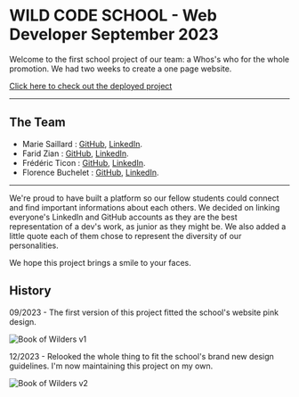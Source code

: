 # WILD CODE SCHOOL - Web Developer September 2023

Welcome to the first school project of our team: a Whos's who for the whole promotion. We had two weeks to create a one page website.

[Click here to check out the deployed project](https://florencebuchelet.github.io/P1/)

---

## The Team

- Marie Saillard : [GitHub](https://github.com/Marie-Sail), [LinkedIn](https://www.linkedin.com/in/marie-saillard-014276106/).
- Farid Zian : [GitHub](https://github.com/Farid-Zian), [LinkedIn](https://www.linkedin.com/in/farid-zian-a81a2848/).
- Frédéric Ticon : [GitHub](https://github.com/TICONFRED27), [LinkedIn](https://www.linkedin.com).
- Florence Buchelet : [GitHub](https://github.com/FlorenceBuchelet), [LinkedIn](https://www.linkedin.com/in/florence-buchelet-928a7a228/).

---

We're proud to have built a platform so our fellow students could connect and find important informations about each others. We decided on linking everyone's LinkedIn and GitHub accounts as they are the best representation of a dev's work, as junior as they might be. We also added a little quote each of them chose to represent the diversity of our personalities.

We hope this project brings a smile to your faces.

## History

09/2023 - The first version of this project fitted the school's website pink design.

![Book of Wilders v1](https://github.com/FlorenceBuchelet/P1/assets/144147299/70b910af-8fdd-439f-ac83-90245739cc7d)

12/2023 - Relooked the whole thing to fit the school's brand new design guidelines. I'm now maintaining this project on my own.

![Book of Wilders v2](https://github.com/FlorenceBuchelet/P1/assets/144147299/9751a9b1-e018-4588-9e77-9ebd434cee6a)

